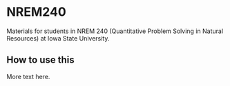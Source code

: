 # NREM240
Materials for students in NREM 240 (Quantitative Problem Solving in Natural Resources) at Iowa State University. 

## How to use this
More text here.
